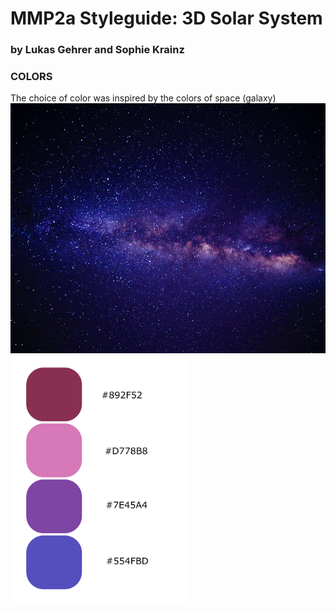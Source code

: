 # MMP2a Styleguide: 3D Solar System
### by Lukas Gehrer and Sophie Krainz

### COLORS

The choice of color was inspired by the colors of space (galaxy)
<img src="https://github.com/sophiemari/StyleguideMMP2a/blob/master/images/galaxy-free-use.jpeg" alt="space" height="400"/>
<img src="https://github.com/sophiemari/StyleguideMMP2a/blob/master/images/colorsmmp.svg" alt="color" height="400"/>

